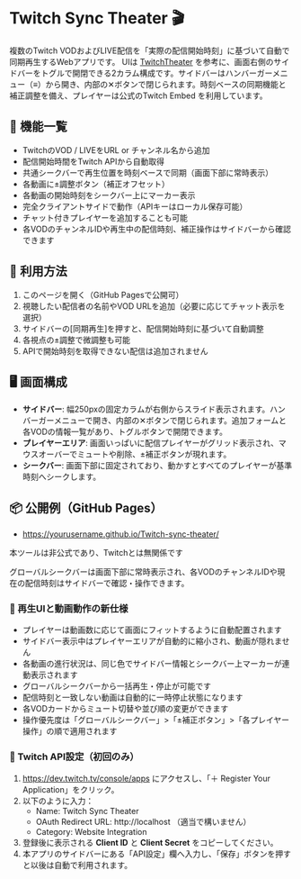 # Twitch Sync Theater 🎬

複数のTwitch VODおよびLIVE配信を「実際の配信開始時刻」に基づいて自動で同期再生するWebアプリです。
UIは [TwitchTheater](https://twitchtheater.tv/) を参考に、画面右側のサイドバーをトグルで開閉できる2カラム構成です。サイドバーはハンバーガーメニュー（≡）から開き、内部の✕ボタンで閉じられます。時刻ベースの同期機能と補正調整を備え、プレイヤーは公式のTwitch Embed を利用しています。

## 🔧 機能一覧

- TwitchのVOD / LIVEをURL or チャンネル名から追加
- 配信開始時間をTwitch APIから自動取得
- 共通シークバーで再生位置を時刻ベースで同期（画面下部に常時表示）
- 各動画に±調整ボタン（補正オフセット）
- 各動画の開始時刻をシークバー上にマーカー表示
- 完全クライアントサイドで動作（APIキーはローカル保存可能）
- チャット付きプレイヤーを追加することも可能
- 各VODのチャンネルIDや再生中の配信時刻、補正操作はサイドバーから確認できます

## 🚀 利用方法

1. このページを開く（GitHub Pagesで公開可）
2. 視聴したい配信者の名前やVOD URLを追加（必要に応じてチャット表示を選択）
3. サイドバーの[同期再生]を押すと、配信開始時刻に基づいて自動調整
4. 各視点の±調整で微調整も可能
5. APIで開始時刻を取得できない配信は追加されません

## 🖥 画面構成

- **サイドバー**: 幅250pxの固定カラムが右側からスライド表示されます。ハンバーガーメニューで開き、内部の✕ボタンで閉じられます。追加フォームと各VODの情報一覧があり、トグルボタンで開閉できます。
- **プレイヤーエリア**: 画面いっぱいに配信プレイヤーがグリッド表示され、マウスオーバーでミュートや削除、±補正ボタンが現れます。
- **シークバー**: 画面下部に固定されており、動かすとすべてのプレイヤーが基準時刻へシークします。

## 📦 公開例（GitHub Pages）
- https://yourusername.github.io/Twitch-sync-theater/

本ツールは非公式であり、Twitchとは無関係です

グローバルシークバーは画面下部に常時表示され、各VODのチャンネルIDや現在の配信時刻はサイドバーで確認・操作できます。

### 🎥 再生UIと動画動作の新仕様

- プレイヤーは動画数に応じて画面にフィットするように自動配置されます
- サイドバー表示中はプレイヤーエリアが自動的に縮小され、動画が隠れません
- 各動画の進行状況は、同じ色でサイドバー情報とシークバー上マーカーが連動表示されます
- グローバルシークバーから一括再生・停止が可能です
- 配信時刻と一致しない動画は自動的に一時停止状態になります
- 各VODカードからミュート切替や並び順の変更ができます
- 操作優先度は「グローバルシークバー」>「±補正ボタン」>「各プレイヤー操作」の順で適用されます

### 🔐 Twitch API設定（初回のみ）

1. https://dev.twitch.tv/console/apps にアクセスし、「＋ Register Your Application」をクリック。
2. 以下のように入力：
   - Name: Twitch Sync Theater
   - OAuth Redirect URL: http://localhost （適当で構いません）
   - Category: Website Integration
3. 登録後に表示される **Client ID** と **Client Secret** をコピーしてください。
4. 本アプリのサイドバーにある「API設定」欄へ入力し、「保存」ボタンを押すと以後は自動で利用されます。
